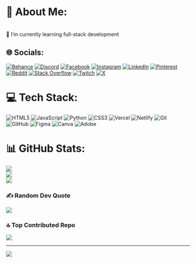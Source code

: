 # 💫 About Me:
<br>🌱 I’m currently learning full-stack development<br>


## 🌐 Socials:
[![Behance](https://img.shields.io/badge/Behance-1769ff?logo=behance&logoColor=white)](https://behance.net/mralien4) [![Discord](https://img.shields.io/badge/Discord-%237289DA.svg?logo=discord&logoColor=white)](https://discord.gg/elbarryanwar) [![Facebook](https://img.shields.io/badge/Facebook-%231877F2.svg?logo=Facebook&logoColor=white)](https://facebook.com/anwar.elbarry) [![Instagram](https://img.shields.io/badge/Instagram-%23E4405F.svg?logo=Instagram&logoColor=white)](https://instagram.com/anwar_elbarry) [![LinkedIn](https://img.shields.io/badge/LinkedIn-%230077B5.svg?logo=linkedin&logoColor=white)](https://linkedin.com/in/anouar-el-barry) [![Pinterest](https://img.shields.io/badge/Pinterest-%23E60023.svg?logo=Pinterest&logoColor=white)](https://pinterest.com/elbarryanwar37) [![Reddit](https://img.shields.io/badge/Reddit-%23FF4500.svg?logo=Reddit&logoColor=white)](https://reddit.com/user/deepstech) [![Stack Overflow](https://img.shields.io/badge/-Stackoverflow-FE7A16?logo=stack-overflow&logoColor=white)](https://stackoverflow.com/users/el-barry-anouar) [![Twitch](https://img.shields.io/badge/Twitch-%239146FF.svg?logo=Twitch&logoColor=white)](https://twitch.tv/anouardev) [![X](https://img.shields.io/badge/X-black.svg?logo=X&logoColor=white)](https://x.com/@elbarryAnwar) 

# 💻 Tech Stack:
![HTML5](https://img.shields.io/badge/html5-%23E34F26.svg?style=for-the-badge&logo=html5&logoColor=white) ![JavaScript](https://img.shields.io/badge/javascript-%23323330.svg?style=for-the-badge&logo=javascript&logoColor=%23F7DF1E) ![Python](https://img.shields.io/badge/python-3670A0?style=for-the-badge&logo=python&logoColor=ffdd54) ![CSS3](https://img.shields.io/badge/css3-%231572B6.svg?style=for-the-badge&logo=css3&logoColor=white) ![Vercel](https://img.shields.io/badge/vercel-%23000000.svg?style=for-the-badge&logo=vercel&logoColor=white) ![Netlify](https://img.shields.io/badge/netlify-%23000000.svg?style=for-the-badge&logo=netlify&logoColor=#00C7B7) ![Git](https://img.shields.io/badge/git-%23F05033.svg?style=for-the-badge&logo=git&logoColor=white) ![GitHub](https://img.shields.io/badge/github-%23121011.svg?style=for-the-badge&logo=github&logoColor=white) ![Figma](https://img.shields.io/badge/figma-%23F24E1E.svg?style=for-the-badge&logo=figma&logoColor=white) ![Canva](https://img.shields.io/badge/Canva-%2300C4CC.svg?style=for-the-badge&logo=Canva&logoColor=white) ![Adobe](https://img.shields.io/badge/adobe-%23FF0000.svg?style=for-the-badge&logo=adobe&logoColor=white)
# 📊 GitHub Stats:
![](https://github-readme-stats.vercel.app/api?username=anwar-elbarry&theme=codeSTACKr&hide_border=true&include_all_commits=false&count_private=false)<br/>
![](https://github-readme-streak-stats.herokuapp.com/?user=anwar-elbarry&theme=codeSTACKr&hide_border=true)<br/>
![](https://github-readme-stats.vercel.app/api/top-langs/?username=anwar-elbarry&theme=codeSTACKr&hide_border=true&include_all_commits=false&count_private=false&layout=compact)

### ✍️ Random Dev Quote
![](https://quotes-github-readme.vercel.app/api?type=horizontal&theme=tokyonight)

### 🔝 Top Contributed Repo
![](https://github-contributor-stats.vercel.app/api?username=anwar-elbarry&limit=5&theme=shadow_blue&combine_all_yearly_contributions=true)

---
[![](https://visitcount.itsvg.in/api?id=anwar-elbarry&icon=5&color=3)](https://visitcount.itsvg.in)

<!-- Proudly created with GPRM ( https://gprm.itsvg.in ) -->
